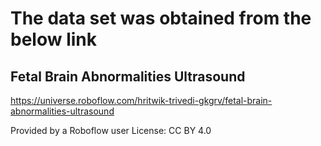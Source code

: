 # The data set was obtained from the below link
## Fetal Brain Abnormalities Ultrasound
https://universe.roboflow.com/hritwik-trivedi-gkgrv/fetal-brain-abnormalities-ultrasound

Provided by a Roboflow user
License: CC BY 4.0

